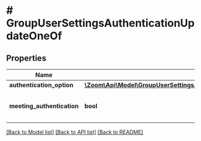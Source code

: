 # # GroupUserSettingsAuthenticationUpdateOneOf

## Properties

Name | Type | Description | Notes
------------ | ------------- | ------------- | -------------
**authentication_option** | [**\Zoom\Api\Model\GroupUserSettingsAuthenticationUpdateOneOfAuthenticationOption**](GroupUserSettingsAuthenticationUpdateOneOfAuthenticationOption.md) |  | [optional]
**meeting_authentication** | **bool** | Only authenticated users can join meetings | [optional]

[[Back to Model list]](../../README.md#models) [[Back to API list]](../../README.md#endpoints) [[Back to README]](../../README.md)
